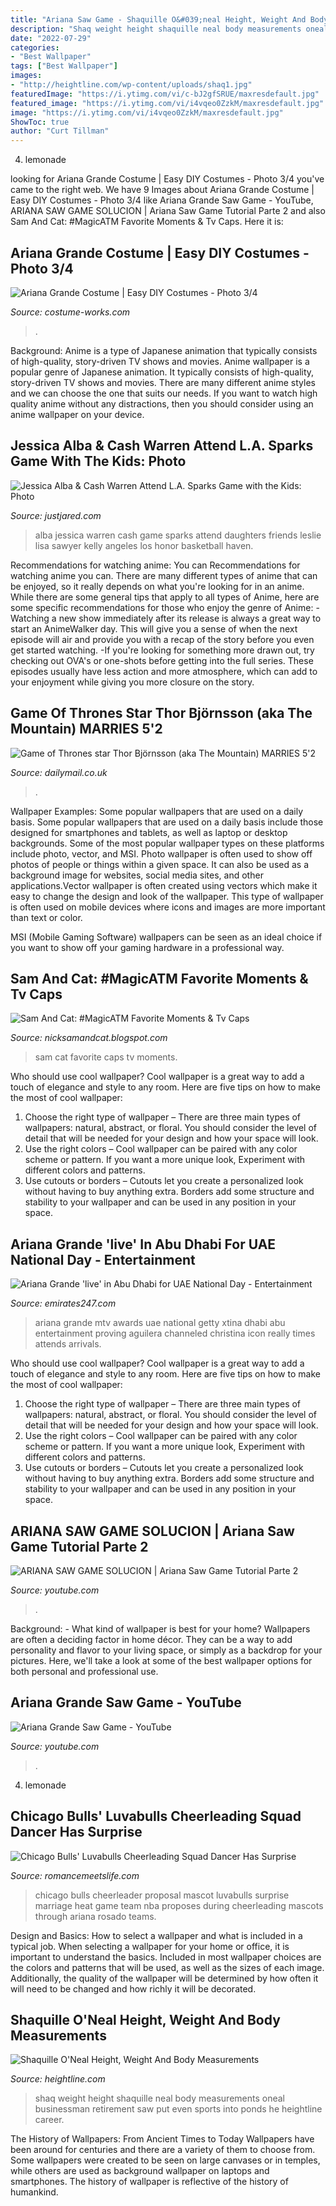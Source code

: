 ```yaml
---
title: "Ariana Saw Game - Shaquille O&#039;neal Height, Weight And Body Measurements"
description: "Shaq weight height shaquille neal body measurements oneal businessman retirement saw put even sports into ponds he heightline career"
date: "2022-07-29"
categories:
- "Best Wallpaper"
tags: ["Best Wallpaper"]
images:
- "http://heightline.com/wp-content/uploads/shaq1.jpg"
featuredImage: "https://i.ytimg.com/vi/c-bJ2gfSRUE/maxresdefault.jpg"
featured_image: "https://i.ytimg.com/vi/i4vqeo0ZzkM/maxresdefault.jpg"
image: "https://i.ytimg.com/vi/i4vqeo0ZzkM/maxresdefault.jpg"
ShowToc: true
author: "Curt Tillman"
---
```



4. lemonade 

	

		
looking for Ariana Grande Costume | Easy DIY Costumes - Photo 3/4 you've came to the right web. We have 9 Images about Ariana Grande Costume | Easy DIY Costumes - Photo 3/4 like Ariana Grande Saw Game - YouTube, ARIANA SAW GAME SOLUCION | Ariana Saw Game Tutorial Parte 2 and also Sam And Cat: #MagicATM Favorite Moments &amp; Tv Caps. Here it is:
		
    
## Ariana Grande Costume | Easy DIY Costumes - Photo 3/4

<img loading=lazy src="https://photos.costume-works.com/full/ariana_grande2.jpg" onerror="this.onerror=null;this.src='https://tse1.mm.bing.net/th?id=OIP.BgFWLVpkRMe3Rdue_4zIQAHaHa&amp;pid=15.1';" alt="Ariana Grande Costume | Easy DIY Costumes - Photo 3/4">

_Source: costume-works.com_

>. 

	

Background: Anime is a type of Japanese animation that typically consists of high-quality, story-driven TV shows and movies.
Anime wallpaper is a popular genre of Japanese animation. It typically consists of high-quality, story-driven TV shows and movies. There are many different anime styles and we can choose the one that suits our needs. If you want to watch high quality anime without any distractions, then you should consider using an anime wallpaper on your device.

    
## Jessica Alba &amp; Cash Warren Attend L.A. Sparks Game With The Kids: Photo

<img loading=lazy src="http://cdn01.cdn.justjared.com/wp-content/uploads/2013/05/alba-sparks/jessica-alba-cash-warren-attend-la-sparks-game-with-the-kids-05.jpg" onerror="this.onerror=null;this.src='https://tse1.mm.bing.net/th?id=OIP.dKNHO9icQpO9861z5ZT0-QHaFJ&amp;pid=15.1';" alt="Jessica Alba &amp; Cash Warren Attend L.A. Sparks Game with the Kids: Photo">

_Source: justjared.com_

>alba jessica warren cash game sparks attend daughters friends leslie lisa sawyer kelly angeles los honor basketball haven. 

	

Recommendations for watching anime: You can
Recommendations for watching anime you can. There are many different types of anime that can be enjoyed, so it really depends on what you're looking for in an anime. While there are some general tips that apply to all types of Anime, here are some specific recommendations for those who enjoy the genre of Anime: 
-Watching a new show immediately after its release is always a great way to start an AnimeWalker day. This will give you a sense of when the next episode will air and provide you with a recap of the story before you even get started watching. 
-If you're looking for something more drawn out, try checking out OVA's or one-shots before getting into the full series. These episodes usually have less action and more atmosphere, which can add to your enjoyment while giving you more closure on the story.

    
## Game Of Thrones Star Thor Björnsson (aka The Mountain) MARRIES 5&#039;2

<img loading=lazy src="https://i.dailymail.co.uk/1s/2018/10/21/18/5257992-0-image-a-164_1540143851956.jpg" onerror="this.onerror=null;this.src='https://tse2.mm.bing.net/th?id=OIP.BcsYaj5kzFeDZxjLqXefiAHaIu&amp;pid=15.1';" alt="Game of Thrones star Thor Björnsson (aka The Mountain) MARRIES 5&#039;2">

_Source: dailymail.co.uk_

>. 

	

Wallpaper Examples: Some popular wallpapers that are used on a daily basis.
Some popular wallpapers that are used on a daily basis include those designed for smartphones and tablets, as well as laptop or desktop backgrounds. Some of the most popular wallpaper types on these platforms include photo, vector, and MSI. 
Photo wallpaper is often used to show off photos of people or things within a given space. It can also be used as a background image for websites, social media sites, and other applications.Vector wallpaper is often created using vectors which make it easy to change the design and look of the wallpaper. This type of wallpaper is often used on mobile devices where icons and images are more important than text or color. 

MSI (Mobile Gaming Software) wallpapers can be seen as an ideal choice if you want to show off your gaming hardware in a professional way.

    
## Sam And Cat: #MagicATM Favorite Moments &amp; Tv Caps

<img loading=lazy src="http://3.bp.blogspot.com/-i5e78THK1wI/UspqI6ZbS2I/AAAAAAAAB7w/g4r7VY4VMKY/s1600/sam-and-cat-magicatm-tv-caps-40.jpg" onerror="this.onerror=null;this.src='https://tse1.mm.bing.net/th?id=OIP.zPw7cMzEtlz3r5z7ifVl3gHaEJ&amp;pid=15.1';" alt="Sam And Cat: #MagicATM Favorite Moments &amp; Tv Caps">

_Source: nicksamandcat.blogspot.com_

>sam cat favorite caps tv moments. 

	

Who should use cool wallpaper?
Cool wallpaper is a great way to add a touch of elegance and style to any room. Here are five tips on how to make the most of cool wallpaper: 
1) Choose the right type of wallpaper – There are three main types of wallpapers: natural, abstract, or floral. You should consider the level of detail that will be needed for your design and how your space will look. 
2) Use the right colors – Cool wallpaper can be paired with any color scheme or pattern. If you want a more unique look, Experiment with different colors and patterns. 
3) Use cutouts or borders – Cutouts let you create a personalized look without having to buy anything extra. Borders add some structure and stability to your wallpaper and can be used in any position in your space.

    
## Ariana Grande &#039;live&#039; In Abu Dhabi For UAE National Day - Entertainment

<img loading=lazy src="http://media.emirates247.com/images/2014/08/today13.jpg" onerror="this.onerror=null;this.src='https://tse3.mm.bing.net/th?id=OIP.7AjxzeNd6qmFgBKjFoJBxQHaKk&amp;pid=15.1';" alt="Ariana Grande &#039;live&#039; in Abu Dhabi for UAE National Day - Entertainment">

_Source: emirates247.com_

>ariana grande mtv awards uae national getty xtina dhabi abu entertainment proving aguilera channeled christina icon really times attends arrivals. 

	

Who should use cool wallpaper?
Cool wallpaper is a great way to add a touch of elegance and style to any room. Here are five tips on how to make the most of cool wallpaper: 
1) Choose the right type of wallpaper – There are three main types of wallpapers: natural, abstract, or floral. You should consider the level of detail that will be needed for your design and how your space will look. 
2) Use the right colors – Cool wallpaper can be paired with any color scheme or pattern. If you want a more unique look, Experiment with different colors and patterns. 
3) Use cutouts or borders – Cutouts let you create a personalized look without having to buy anything extra. Borders add some structure and stability to your wallpaper and can be used in any position in your space.

    
## ARIANA SAW GAME SOLUCION | Ariana Saw Game Tutorial Parte 2

<img loading=lazy src="https://i.ytimg.com/vi/i4vqeo0ZzkM/maxresdefault.jpg" onerror="this.onerror=null;this.src='https://tse1.mm.bing.net/th?id=OIP.8Zt_z4ocUhu6_zmDTqnt0QHaEK&amp;pid=15.1';" alt="ARIANA SAW GAME SOLUCION | Ariana Saw Game Tutorial Parte 2">

_Source: youtube.com_

>. 

	

Background: - What kind of wallpaper is best for your home?
Wallpapers are often a deciding factor in home décor. They can be a way to add personality and flavor to your living space, or simply as a backdrop for your pictures. Here, we'll take a look at some of the best wallpaper options for both personal and professional use.

    
## Ariana Grande Saw Game - YouTube

<img loading=lazy src="https://i.ytimg.com/vi/c-bJ2gfSRUE/maxresdefault.jpg" onerror="this.onerror=null;this.src='https://tse1.mm.bing.net/th?id=OIP.xX2tq4_qOY3LM1esC3I6IAHaEK&amp;pid=15.1';" alt="Ariana Grande Saw Game - YouTube">

_Source: youtube.com_

>. 

	

4. lemonade 

    
## Chicago Bulls&#039; Luvabulls Cheerleading Squad Dancer Has Surprise

<img loading=lazy src="https://3.bp.blogspot.com/-aJScZT_3e58/UqTx5NhpkXI/AAAAAAAAnsY/eo9sVo37uXc/s1600/surprise+cheerleader+proposal1.jpg" onerror="this.onerror=null;this.src='https://tse2.mm.bing.net/th?id=OIP.Qs6dOvKNFlGeJyGk3PRpawHaE7&amp;pid=15.1';" alt="Chicago Bulls&#039; Luvabulls Cheerleading Squad Dancer Has Surprise">

_Source: romancemeetslife.com_

>chicago bulls cheerleader proposal mascot luvabulls surprise marriage heat game team nba proposes during cheerleading mascots through ariana rosado teams. 

	

Design and Basics: How to select a wallpaper and what is included in a typical job.
When selecting a wallpaper for your home or office, it is important to understand the basics. Included in most wallpaper choices are the colors and patterns that will be used, as well as the sizes of each image. Additionally, the quality of the wallpaper will be determined by how often it will need to be changed and how richly it will be decorated.

    
## Shaquille O&#039;Neal Height, Weight And Body Measurements

<img loading=lazy src="http://heightline.com/wp-content/uploads/shaq1.jpg" onerror="this.onerror=null;this.src='https://tse2.mm.bing.net/th?id=OIP.hBLQoywkICFPvjRKAL1EdwHaFU&amp;pid=15.1';" alt="Shaquille O&#039;Neal Height, Weight And Body Measurements">

_Source: heightline.com_

>shaq weight height shaquille neal body measurements oneal businessman retirement saw put even sports into ponds he heightline career. 

	

The History of Wallpapers: From Ancient Times to Today
Wallpapers have been around for centuries and there are a variety of them to choose from. Some wallpapers were created to be seen on large canvases or in temples, while others are used as background wallpaper on laptops and smartphones. The history of wallpaper is reflective of the history of humankind.

